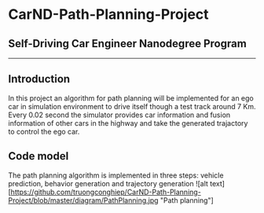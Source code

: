 # CarND-Path-Planning-Project
Self-Driving Car Engineer Nanodegree Program
---



---
## Introduction

In this project an algorithm for path planning will be implemented for an ego car in simulation environment to drive itself though a test track around 7 Km. Every 0.02 second the simulator provides car information and fusion information of other cars in the highway and take the generated trajactory to control the ego car.

## Code model

The path planning algorithm is implemented in three steps: vehicle prediction, behavior generation and trajectory generation
![alt text][https://github.com/truongconghiep/CarND-Path-Planning-Project/blob/master/diagram/PathPlanning.jpg "Path planning"]









